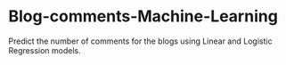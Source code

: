 # Blog-comments-Machine-Learning
Predict the number of comments for the blogs using Linear and Logistic Regression models. 
